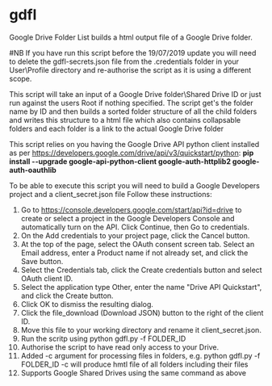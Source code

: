 # gdfl
Google Drive Folder List builds a html output file of a Google Drive folder.

#NB If you have run this script before the 19/07/2019 update you will need to delete the gdfl-secrets.json file from the .credentials folder in your User\Profile directory and re-authorise the script as it is using a different scope.

This script will take an input of a Google Drive folder\Shared Drive ID or just run against the users Root if nothing specified.
The script get's the folder name by ID and then builds a sorted folder structure of all the child folders
and writes this structure to a html file which also contains collapsable folders and each folder is 
a link to the actual Google Drive folder

This script relies on you having the Google Drive API python client installed as per https://developers.google.com/drive/api/v3/quickstart/python:
**pip install --upgrade google-api-python-client google-auth-httplib2 google-auth-oauthlib**

To be able to execute this script you will need to build a Google Developers project and a client_secret.json file
Follow these instructions:

1. Go to https://console.developers.google.com/start/api?id=drive to create or select a project in the Google Developers Console and automatically turn on the API. Click Continue, then Go to credentials.
2. On the Add credentials to your project page, click the Cancel button.
3. At the top of the page, select the OAuth consent screen tab. Select an Email address, enter a Product name if not already set, and click the Save button.
4. Select the Credentials tab, click the Create credentials button and select OAuth client ID.
5. Select the application type Other, enter the name "Drive API Quickstart", and click the Create button.
6. Click OK to dismiss the resulting dialog.
7. Click the file_download (Download JSON) button to the right of the client ID.
8. Move this file to your working directory and rename it client_secret.json.
9. Run the scritp using python gdfl.py -f FOLDER_ID
10. Authorise the script to have read only access to your Drive.
11. Added -c argument for processing files in folders, e.g. python gdfl.py -f FOLDER_ID -c will produce hmtl file
    of all folders including their files
12. Supports Google Shared Drives using the same command as above
